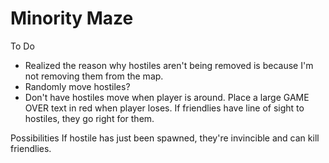 Minority Maze
==========

To Do
* Realized the reason why hostiles aren't being removed is because I'm not removing them from the map.
* Randomly move hostiles?
* Don't have hostiles move when player is around.
Place a large GAME OVER text in red when player loses.
If friendlies have line of sight to hostiles, they go right for them.

Possibilities
If hostile has just been spawned, they're invincible and can kill friendlies.



